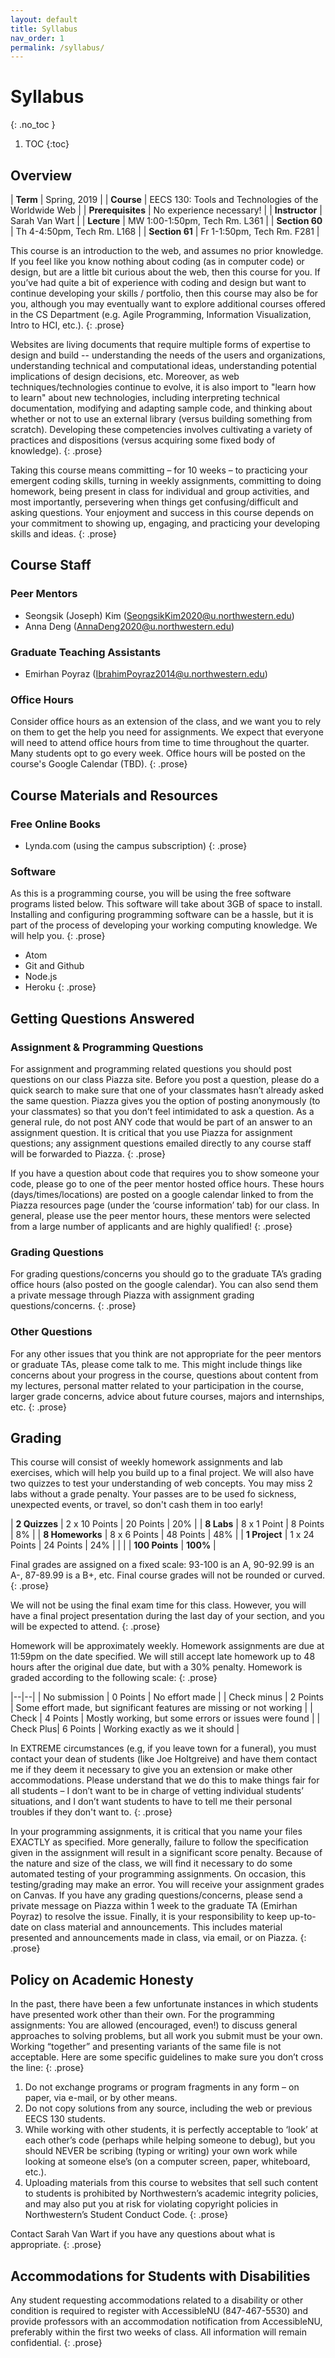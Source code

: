 ```yaml
---
layout: default
title: Syllabus
nav_order: 1
permalink: /syllabus/
---
```

# Syllabus
{: .no_toc }

1. TOC
{:toc}

## Overview

| **Term** | Spring, 2019 |
| **Course** | EECS 130: Tools and Technologies of the Worldwide Web |
| **Prerequisites** | No experience necessary! |
| **Instructor** | Sarah Van Wart |
| **Lecture** | MW 1:00-1:50pm, Tech Rm. L361 |
| **Section 60** | Th 4-4:50pm, Tech Rm. L168 |
| **Section 61** | Fr 1-1:50pm, Tech Rm. F281 |

This course is an introduction to the web, and assumes no prior knowledge. If you feel like you know nothing about coding (as in computer code) or design, but are a little bit curious about the web, then this course for you. If you’ve had quite a bit of experience with coding and design but want to continue developing your skills / portfolio, then this course may also be for you, although you may eventually want to explore additional courses offered in the CS Department (e.g. Agile Programming, Information Visualization, Intro to HCI, etc.).
{: .prose}

Websites are living documents that require multiple forms of expertise to design and build -- understanding the needs of the users and organizations, understanding technical and computational ideas, understanding potential implications of design decisions, etc. Moreover, as web techniques/technologies continue to evolve, it is also import to "learn how to learn" about new technologies, including interpreting technical documentation, modifying and adapting sample code, and thinking about whether or not to use an external library (versus building something from scratch). Developing these competencies involves cultivating a variety of practices and dispositions (versus acquiring some fixed body of knowledge).
{: .prose}

Taking this course means committing – for 10 weeks – to practicing your emergent coding skills, turning in weekly assignments, committing to doing homework, being present in class for individual and group activities, and most importantly, persevering when things get confusing/difficult and asking questions. Your enjoyment and success in this course depends on your commitment to showing up, engaging, and practicing your developing skills and ideas.
{: .prose}

## Course Staff
### Peer Mentors
* Seongsik (Joseph) Kim (SeongsikKim2020@u.northwestern.edu)
* Anna Deng (AnnaDeng2020@u.northwestern.edu)

### Graduate Teaching Assistants
* Emirhan Poyraz (IbrahimPoyraz2014@u.northwestern.edu)

### Office Hours
Consider office hours as an extension of the class, and we want you to rely on them to get the help you need for assignments. We expect that everyone will need to attend office hours from time to time throughout the quarter. Many students opt to go every week. Office hours will be posted on the course's Google Calendar (TBD).
{: .prose}

## Course Materials and Resources
### Free Online Books
* Lynda.com (using the campus subscription)
{: .prose}

### Software
As this is a programming course, you will be using the free software programs listed below. This software will take about 3GB of space to install. Installing and configuring programming software can be a hassle, but it is part of the process of developing your working computing knowledge.  We will help you.
{: .prose}
* Atom
* Git and Github
* Node.js
* Heroku
{: .prose}

## Getting Questions Answered
### Assignment & Programming Questions
For assignment and programming related questions you should post questions on our class Piazza site. Before you post a question, please do a quick search to make sure that one of your classmates hasn’t already asked the same question. Piazza gives you the option of posting anonymously (to your classmates) so that you don’t feel intimidated to ask a question. As a general rule, do not post ANY code that would be part of an answer to an assignment question. It is critical that you use Piazza for assignment questions; any assignment questions emailed directly to any course staff will be forwarded to Piazza.
{: .prose}

If you have a question about code that requires you to show someone your code, please go to one of the peer mentor hosted office hours. These hours (days/times/locations) are posted on a google calendar linked to from the Piazza resources page (under the ‘course information’ tab) for our class. In general, please use the peer mentor hours, these mentors were selected from a large number of applicants and are highly qualified!
{: .prose}

### Grading Questions
For grading questions/concerns you should go to the graduate TA’s grading office hours (also posted on the google calendar). You can also send them a private message through Piazza with assignment grading questions/concerns.
{: .prose}

### Other Questions
For any other issues that you think are not appropriate for the peer mentors or graduate TAs, please come talk to me. This might include things like concerns about your progress in the course, questions about content from my lectures, personal matter related to your participation in the course, larger grade concerns, advice about future courses, majors and internships, etc.
{: .prose}

## Grading
This course will consist of weekly homework assignments and lab exercises, which will help you build up to a final project. We will also have two quizzes to test your understanding of web concepts. You may miss 2 labs without a grade penalty. Your passes are to be used fo sickness, unexpected events, or travel, so don't cash them in too early!

| **2 Quizzes** | 2 x 10 Points | 20 Points | 20% |
| **8 Labs** | 8 x 1 Point | 8 Points | 8% |
| **8 Homeworks** | 8 x 6 Points | 48 Points | 48% |
| **1 Project** | 1 x 24 Points | 24 Points | 24% |
| | | **100 Points** | **100%** |

Final grades are assigned on a fixed scale: 93-100 is an A, 90-92.99 is an A-, 87-89.99 is a B+, etc. Final course grades will not be rounded or curved.
{: .prose}

We will not be using the final exam time for this class. However, you will have a final project presentation during the last day of your section, and you will be expected to attend.
{: .prose}

Homework will be approximately weekly. Homework assignments are due at 11:59pm on the date specified.
We will still accept late homework up to 48 hours after the original due date, but with a 30% penalty. Homework is graded according to the following scale:
{: .prose}

|--|--|
| No submission | 0 Points | No effort made |
| Check minus | 2 Points | Some effort made, but significant features are missing or not working |
| Check | 4 Points | Mostly working, but some errors or issues were found |
| Check Plus| 6 Points | Working exactly as we it should |


In EXTREME circumstances (e.g, if you leave town for a funeral), you must contact your dean of students (like Joe Holtgreive) and have them contact me if they deem it necessary to give you an extension or make other accommodations. Please understand that we do this to make things fair for all students – I don’t want to be in charge of vetting individual students’ situations, and I don’t want students to have to tell me their personal troubles if they don't want to.
{: .prose}

In your programming assignments, it is critical that you name your files EXACTLY as specified. More generally, failure to follow the specification given in the assignment will result in a significant score penalty. Because of the nature and size of the class, we will find it necessary to do some automated testing of your programming assignments. On occasion, this testing/grading may make an error. You will receive your assignment grades on Canvas. If you have any grading questions/concerns, please send a private message on Piazza within 1 week to the graduate TA (Emirhan Poyraz) to resolve the issue. Finally, it is your responsibility to keep up-to-date on class material and announcements. This includes material presented and announcements made in class, via email, or on Piazza.
{: .prose}

## Policy on Academic Honesty
In the past, there have been a few unfortunate instances in which students have presented work other than their own. For the programming assignments: You are allowed (encouraged, even!) to discuss general approaches to solving problems, but all work you submit must be your own. Working “together” and presenting variants of the same file is not acceptable. Here are some specific guidelines to make sure you don’t cross the line:
{: .prose}

1. Do not exchange programs or program fragments in any form – on paper, via e-mail, or by other means.
2. Do not copy solutions from any source, including the web or previous EECS 130 students.
3. While working with other students, it is perfectly acceptable to ‘look’ at each other’s code (perhaps while helping someone to debug), but you should NEVER be scribing (typing or writing) your own work while looking at someone else’s (on a computer screen, paper, whiteboard, etc.).
4. Uploading materials from this course to websites that sell such content to students is prohibited by Northwestern’s academic integrity policies, and may also put you at risk for violating copyright policies in Northwestern’s Student Conduct Code.
{: .prose}

Contact Sarah Van Wart if you have any questions about what is appropriate.
{: .prose}

## Accommodations for Students with Disabilities
Any student requesting accommodations related to a disability or other condition is required to register with AccessibleNU (847-467-5530) and provide professors with an accommodation notification from AccessibleNU, preferably within the first two weeks of class. All information will remain confidential.
{: .prose}
